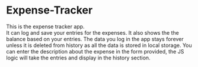 # Expense-Tracker
This is the expense tracker app.<br>
It can log and save your entries for the expenses.
It also shows the the balance based on your entries.
The data you log in the app stays forever unless it is deleted from history as all the data is stored in local storage.
You can enter the description about the expense in the form provided, the JS logic will take the entries and display in the history section.
